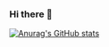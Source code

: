 ### Hi there 👋
[![Anurag's GitHub stats](https://github-readme-stats.vercel.app/api?username=britesma&count_private=true&hide=prs&show_icons=true&theme=nightowl)](https://github.com/anuraghazra/github-readme-stats)
